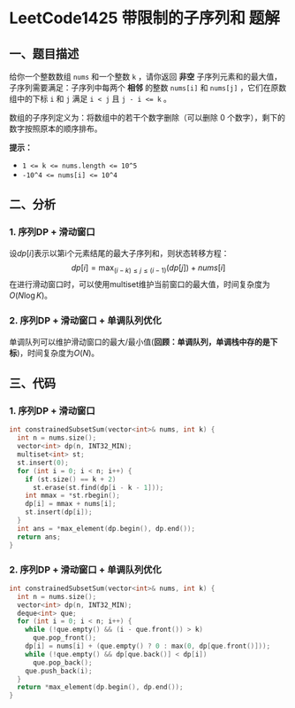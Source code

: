 # LeetCode1425 带限制的子序列和 题解

## 一、题目描述

给你一个整数数组 `nums` 和一个整数 `k` ，请你返回 **非空** 子序列元素和的最大值，子序列需要满足：子序列中每两个 **相邻** 的整数 `nums[i]` 和 `nums[j]` ，它们在原数组中的下标 `i` 和 `j` 满足 `i < j` 且 `j - i <= k` 。

数组的子序列定义为：将数组中的若干个数字删除（可以删除 0 个数字），剩下的数字按照原本的顺序排布。

**提示：**

- `1 <= k <= nums.length <= 10^5`
- `-10^4 <= nums[i] <= 10^4`



## 二、分析

### 1. 序列DP + 滑动窗口

设$dp[i]$表示以第i个元素结尾的最大子序列和，则状态转移方程：
$$
dp[i]=\max_{(i-k)\le j\le(i-1)}(dp[j])+nums[i]
$$
在进行滑动窗口时，可以使用multiset维护当前窗口的最大值，时间复杂度为$O(N\log{K})$。



### 2. 序列DP + 滑动窗口 + 单调队列优化

单调队列可以维护滑动窗口的最大/最小值(**回顾：单调队列，单调栈中存的是下标**)，时间复杂度为$O(N)$。



## 三、代码

### 1. 序列DP + 滑动窗口

```c++
int constrainedSubsetSum(vector<int>& nums, int k) {
  int n = nums.size();
  vector<int> dp(n, INT32_MIN);
  multiset<int> st;
  st.insert(0);
  for (int i = 0; i < n; i++) {
    if (st.size() == k + 2)
      st.erase(st.find(dp[i - k - 1]));
    int mmax = *st.rbegin();
    dp[i] = mmax + nums[i];
    st.insert(dp[i]);
  }
  int ans = *max_element(dp.begin(), dp.end());
  return ans;
}
```



### 2. 序列DP + 滑动窗口 + 单调队列优化

```c++
int constrainedSubsetSum(vector<int>& nums, int k) {
  int n = nums.size();
  vector<int> dp(n, INT32_MIN);
  deque<int> que;
  for (int i = 0; i < n; i++) {
    while (!que.empty() && (i - que.front()) > k)
      que.pop_front();
    dp[i] = nums[i] + (que.empty() ? 0 : max(0, dp[que.front()]));
    while (!que.empty() && dp[que.back()] < dp[i])
      que.pop_back();
    que.push_back(i);
  }
  return *max_element(dp.begin(), dp.end());
}
```

